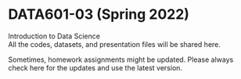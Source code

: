 # DATA601-03 (Spring 2022)
Introduction to Data Science <br>
All the codes, datasets, and presentation files will be shared here. <br>

Sometimes, homework assignments might be updated. Please always check here for the updates and use the latest version.
